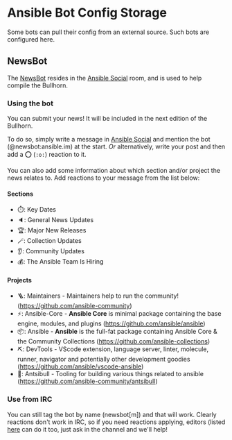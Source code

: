 # Ansible Bot Config Storage

Some bots can pull their config from an external source. Such bots are configured here.

## NewsBot

The [NewsBot](https://github.com/haecker-felix/hebbot/) resides in the [Ansible Social](https://matrix.to/#/#social:ansible.com) room, and is used to help compile the Bullhorn.

### Using the bot

You can submit your news! It will be included in the next edition of the Bullhorn.

To do so, simply write a message in [Ansible Social](https://matrix.to/#/#social:ansible.com) and mention the bot (@newsbot:ansible.im) at the
start. *Or* alternatively, write your post and then add a :o: (`:o:`) reaction to it.

You can also add some information about which section and/or project the news relates to. Add reactions to your message from the list below:

#### Sections

- ⏱️: Key Dates
- 🔈️: General News Updates
- 🏆️: Major New Releases
- 🪄: Collection Updates
- 👂️: Community Updates
- 💰️: The Ansible Team Is Hiring

#### Projects

- 🪜: Maintainers - Maintainers help to run the community! (https://github.com/ansible-community)
- ⚡️: Ansible-Core - **Ansible Core** is minimal package containing the base engine, modules, and plugins (https://github.com/ansible/ansible)
- 📦️: Ansible - **Ansible** is the full-fat package containing Ansible Core & the Community Collections (https://github.com/ansible-collections)
- ⛏️: DevTools - VScode extension, language server, linter, molecule, runner, navigator and potentially other development goodies (https://github.com/ansible/vscode-ansible)
- 🐂: Antsibull - Tooling for building various things related to ansible (https://github.com/ansible-community/antsibull)

### Use from IRC

You can still tag the bot by name (newsbot[m]) and that will work. Clearly reactions don't work in IRC, so if you need reactions applying, editors
(listed [here](https://github.com/ansible-community/ansible.im/blob/main/bots/newsbot-config.toml#L10) can do it too, just ask in the channel
and we'll help!

